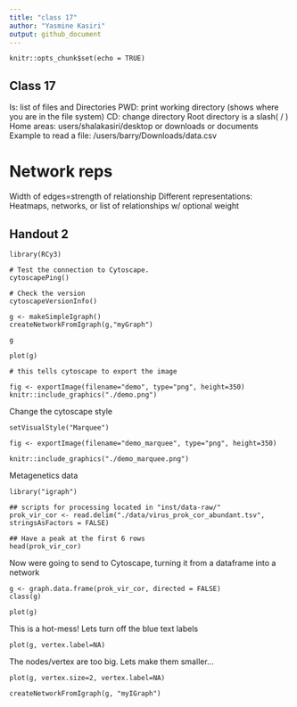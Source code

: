```yaml
---
title: "class 17"
author: "Yasmine Kasiri"
output: github_document
---
```


```{r setup, include=FALSE}
knitr::opts_chunk$set(echo = TRUE)
```

## Class 17

Is: list of files and Directories
PWD: print working directory (shows where you are in the file system)
CD: change directory
Root directory is a slash( / )
Home areas: users/shalakasiri/desktop or downloads or documents
Example to read a file: /users/barry/Downloads/data.csv

# Network reps

Width of edges=strength of relationship
Different representations: Heatmaps, networks, or list of relationships w/ optional weight

## Handout 2

```{r}
library(RCy3)

# Test the connection to Cytoscape.
cytoscapePing()
```

```{r}
# Check the version
cytoscapeVersionInfo()
```

```{r}
g <- makeSimpleIgraph()
createNetworkFromIgraph(g,"myGraph")

g
```

```{r}
plot(g)
```

```{r}
# this tells cytoscape to export the image

fig <- exportImage(filename="demo", type="png", height=350)
knitr::include_graphics("./demo.png")

```


Change the cytoscape style
```{r}
setVisualStyle("Marquee")

```

```{r}
fig <- exportImage(filename="demo_marquee", type="png", height=350)

knitr::include_graphics("./demo_marquee.png")
```



Metagenetics data

```{r}
library("igraph")
```

```{r}
## scripts for processing located in "inst/data-raw/"
prok_vir_cor <- read.delim("./data/virus_prok_cor_abundant.tsv", stringsAsFactors = FALSE)

## Have a peak at the first 6 rows
head(prok_vir_cor)
```

Now were going to send to Cytoscape, turning it from a dataframe into a network
```{r}
g <- graph.data.frame(prok_vir_cor, directed = FALSE)
class(g)
```

```{r}
plot(g)
```


This is a hot-mess! Lets turn off the blue text labels
```{r}
plot(g, vertex.label=NA)
```


The nodes/vertex are too big. Lets make them smaller...
```{r}
plot(g, vertex.size=2, vertex.label=NA)
```

```{r}
createNetworkFromIgraph(g, "myIGraph")
```


